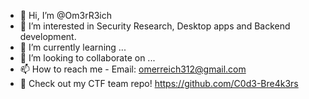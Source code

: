 - 👋 Hi, I’m @Om3rR3ich
- 👀 I’m interested in Security Research, Desktop apps and Backend development.
- 🌱 I’m currently learning ...
- 💞️ I’m looking to collaborate on ...
- 📫 How to reach me - Email: omerreich312@gmail.com
- 🚩 Check out my CTF team repo! https://github.com/C0d3-Bre4k3rs

<!---
Om3rR3ich/Om3rR3ich is a ✨ special ✨ repository because its `README.md` (this file) appears on your GitHub profile.
You can click the Preview link to take a look at your changes.
--->
